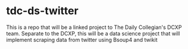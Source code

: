 # tdc-ds-twitter

This is a repo that will be a linked project to The Daily Collegian's DCXP team. Separate to the DCXP, this will be a data science project that will implement scraping data from twitter using Bsoup4 and twikit
